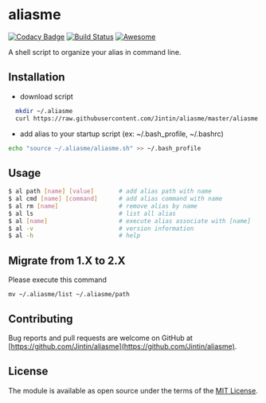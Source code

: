# aliasme
[![Codacy Badge](https://api.codacy.com/project/badge/Grade/dc29953069bf43438f4abac2629e4b5a)](https://app.codacy.com/app/Jintin/aliasme?utm_source=github.com&utm_medium=referral&utm_content=Jintin/aliasme&utm_campaign=badger)
[![Build Status](https://travis-ci.org/Jintin/aliasme.svg?branch=master)](https://travis-ci.org/Jintin/aliasme)
[![Awesome](https://cdn.rawgit.com/sindresorhus/awesome/d7305f38d29fed78fa85652e3a63e154dd8e8829/media/badge.svg)](https://github.com/alebcay/awesome-shell)

A shell script to organize your alias in command line.

## Installation

- download script
```bash
  mkdir ~/.aliasme
  curl https://raw.githubusercontent.com/Jintin/aliasme/master/aliasme.sh > ~/.aliasme/aliasme.sh
```
- add alias to your startup script (ex: ~/.bash_profile, ~/.bashrc)
```bash
echo "source ~/.aliasme/aliasme.sh" >> ~/.bash_profile
```

## Usage
```bash
$ al path [name] [value]       # add alias path with name
$ al cmd [name] [command]      # add alias command with name
$ al rm [name]                 # remove alias by name
$ al ls                        # list all alias
$ al [name]                    # execute alias associate with [name]
$ al -v                        # version information
$ al -h                        # help
```

## Migrate from 1.X to 2.X
Please execute this command
```
mv ~/.aliasme/list ~/.aliasme/path
```

## Contributing
Bug reports and pull requests are welcome on GitHub at [https://github.com/Jintin/aliasme](https://github.com/Jintin/aliasme).

## License
The module is available as open source under the terms of the [MIT License](http://opensource.org/licenses/MIT).
